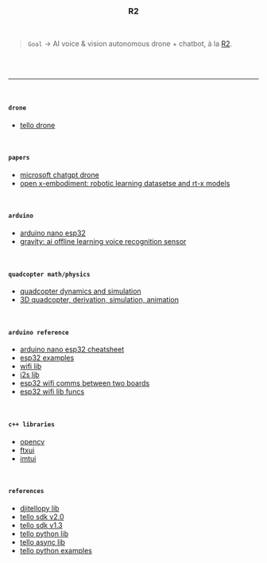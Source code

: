 <h3 align="center">R2</h3>

<br>

> `Goal` → AI voice & vision autonomous drone + chatbot, à la [R2](https://www.starwars.com/databank/r2-d2/).

<br>
<br>

---

<br>

#### `drone`

* [tello drone](https://www.ryzerobotics.com/tello)

<br>

#### `papers`

* [microsoft chatgpt drone](https://github.com/microsoft/PromptCraft-Robotics)
* [open x-embodiment: robotic learning datasetse and rt-x models](https://robotics-transformer-x.github.io)

<br>

#### `arduino`

* [arduino nano esp32](https://store-usa.arduino.cc/products/nano-esp32?selectedStore=us)
* [gravity: ai offline learning voice recognition sensor](https://www.dfrobot.com/product-2665.html)

<br>

#### `quadcopter math/physics`

* [quadcopter dynamics and simulation](https://andrew.gibiansky.com/blog/physics/quadcopter-dynamics/)
* [3D quadcopter, derivation, simulation, animation](https://www.youtube.com/watch?v=4hlQ2pf842U)

<br>

#### `arduino reference`

* [arduino nano esp32 cheatsheet](https://docs.arduino.cc/tutorials/nano-esp32/cheat-sheet)
* [esp32 examples](https://github.com/espressif/arduino-esp32/tree/master/cores/esp32)
* [wifi lib](https://www.arduino.cc/reference/en/libraries/wifi/)
* [i2s lib](https://docs.arduino.cc/learn/built-in-libraries/i2s)
* [esp32 wifi comms between two boards](https://randomnerdtutorials.com/esp32-client-server-wi-fi/)
* [esp32 wifi lib funcs](https://randomnerdtutorials.com/esp32-useful-wi-fi-functions-arduino/)

<br>

#### `c++ libraries`

* [opencv](https://github.com/opencv/opencv)
* [ftxui](https://github.com/ArthurSonzogni/FTXUI)
* [imtui](https://github.com/ggerganov/imtui)

<br>

#### `references`

* [djitellopy lib](https://github.com/damiafuentes/DJITelloPy)
* [tello sdk v2.0](https://dl-cdn.ryzerobotics.com/downloads/Tello/Tello%20SDK%202.0%20User%20Guide.pdf)
* [tello sdk v1.3](https://dl-cdn.ryzerobotics.com/downloads/tello/20180910/Tello%20SDK%20Documentation%20EN_1.3.pdf)
* [tello python lib](https://github.com/dji-sdk/Tello-Python)
* [tello async lib](https://github.com/robagar/tello-asyncio)
* [tello python examples](https://github.com/dji-sdk/Tello-Python)
